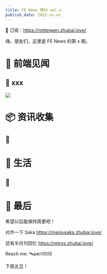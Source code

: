```yaml
---
title: FE News 周刊 vol.x
publish_date: 2022-xx-xx
---
```


📮 订阅：https://rottenpen.zhubai.love/

嗨，朋友们，这里是 FE News 的第 x 期。

# 🙈 前端见闻

## 🧩 xxx
<img src="xx/xx.png"/>


# 📦 资讯收集

## 🧩 


# 🚴 生活

## 🚀 


# 👋 最后

希望以后能保持周更吧！

对齐一下 Saka https://manjusaka.zhubai.love/

还有半月刊回忆 https://retros.zhubai.love/

Reach me: 🛰️pen1005

下周五见！
